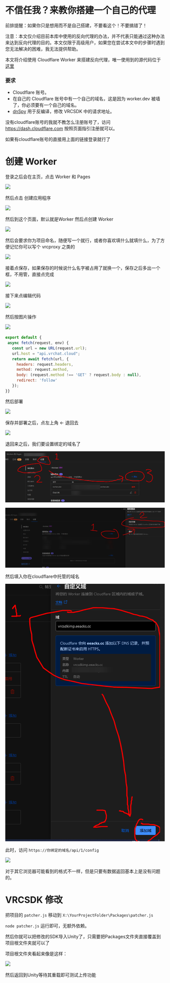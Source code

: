 # 不信任我？来教你搭建一个自己的代理

前排提醒：如果你只是想用而不是自己搭建，不要看这个！不要搞错了！

注意：本文仅介绍目前本库中使用的反向代理的办法，并不代表只能通过这种办法来达到反向代理的目的。本文仅限于高级用户，如果您在尝试本文中的步骤时遇到您无法解决的困难，我无法提供帮助。

本文将介绍使用 Cloudflare Worker 来搭建反向代理，唯一使用到的源代码位于 [这里](https://github.com/extremeblackliu/VRCSDKImp/blob/main/worker.js)

### 要求

- Cloudflare 账号。
- 在自己的 Cloudflare 账号中有一个自己的域名，这是因为 worker.dev 被墙了，你必须要有一个自己的域名。
- [dnSpy](https://github.com/dnSpyEx/dnSpy) 用于反编译，修改 VRCSDK 中的请求地址。

没有cloudflare账号的我就不教怎么注册账号了，访问 https://dash.cloudflare.com 按照页面指引注册就可以。

如果有cloudflare账号的直接用上面的链接登录就行了

# 创建 Worker

登录之后会在主页，点击 Worker 和 Pages

![](https://i0.hdslb.com/bfs/new_dyn/4365f494a3d06913e2d9bd878bc8150d182460046.png)

然后点击 创建应用程序

![](https://i0.hdslb.com/bfs/new_dyn/c40d86cd4ab0b0d6b6dd03115475d61e182460046.png)

然后到这个页面，默认就是Worker 然后点创建 Worker

![](https://i0.hdslb.com/bfs/new_dyn/f626357c357cdc9b3c75a4dbe163d0ee182460046.png)

然后会要求你为项目命名，随便写一个就行，或者你喜欢填什么就填什么，为了方便记忆你可以写个 vrcproxy 之类的

![](https://i0.hdslb.com/bfs/new_dyn/00484f8c1f0407ed4d6a7fae296092cb182460046.png)

接着点保存，如果保存的时候说什么名字被占用了就换一个，保存之后多出一个框，不用管，直接点完成

![](https://i0.hdslb.com/bfs/new_dyn/d8c75f7d963f2e9e7f84381a96fa8da1182460046.png)

接下来点编辑代码

![](https://i0.hdslb.com/bfs/new_dyn/86ff31f086ce328c68b4e0dbd3b40a86182460046.png)

然后按图片操作

![](https://i0.hdslb.com/bfs/new_dyn/23fff42de403be426c2d6c00b4107b8a182460046.png)

```js
export default {
 async fetch(request, env) {
   const url = new URL(request.url);
   url.host = "api.vrchat.cloud"; 
   return await fetch(url, {
     headers: request.headers,
     method: request.method,
     body: (request.method !== 'GET' ? request.body : null),
     redirect: 'follow'
   });
}}
```


然后部署

![](https://i0.hdslb.com/bfs/new_dyn/43e6143538a108859cba2f9d357d0645182460046.png)

保存并部署之后，点左上角 ← 退回去

![](https://i0.hdslb.com/bfs/new_dyn/04d1998b233afca04b490c2da39a24e4182460046.png)

退回来之后，我们要设置绑定的域名了

![](https://raw.githubusercontent.com/extremeblackliu/VRCSDKImp/refs/heads/main/images/firefox_vRl9GT3lXc.png)

![](https://raw.githubusercontent.com/extremeblackliu/VRCSDKImp/refs/heads/main/images/firefox_VQ8tvg5NvS.png)

然后填入你在cloudflare中托管的域名

![](https://raw.githubusercontent.com/extremeblackliu/VRCSDKImp/refs/heads/main/images/firefox_KpFqOyQP7P.png)

此时，访问 `https://你绑定的域名/api/1/config`

![](https://i0.hdslb.com/bfs/new_dyn/fb7b110382a42b3e4558cbf7a55e821e182460046.png)

对于其它浏览器可能看到的格式不一样，但是只要有数据返回基本上是没有问题的。

# VRCSDK 修改

把项目的 `patcher.js` 移动到 `X:\YourProjectFolder\Packages\patcher.js`

`node patcher.js` 运行即可，无额外依赖。

然后你就可以把修改的SDK导入Unity了，只需要把Packages文件夹直接覆盖到项目根文件夹就可以了

项目根文件夹看起来像是这样：

![](https://i0.hdslb.com/bfs/new_dyn/75fe21d1f8c9b6bb5db577f9997a7172182460046.png)

然后返回到Unity等待其重载即可测试上传功能

